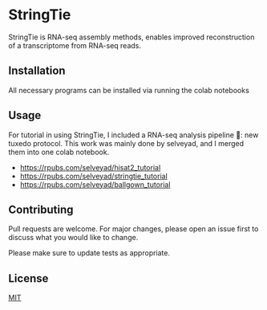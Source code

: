 # StringTie

StringTie is RNA-seq assembly methods, enables improved reconstruction of a transcriptome from RNA-seq reads.


## Installation
All necessary programs can be installed via running the colab notebooks



## Usage
For tutorial in using StringTie, I included a RNA-seq analysis pipeline : new tuxedo protocol. This work was mainly done by selveyad, and I merged them into one colab notebook.
- https://rpubs.com/selveyad/hisat2_tutorial
- https://rpubs.com/selveyad/stringtie_tutorial
- https://rpubs.com/selveyad/ballgown_tutorial   

## Contributing
Pull requests are welcome. For major changes, please open an issue first to discuss what you would like to change.

Please make sure to update tests as appropriate.

## License
[MIT](https://choosealicense.com/licenses/mit/)